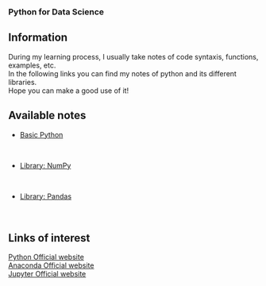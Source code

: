 ### Python for Data Science

## Information
During my learning process, I usually take notes of code syntaxis, functions, examples, etc.
<br>
In the following links you can find my notes of python and its different libraries.
<br>
Hope you can make a good use of it!

## Available notes
* [Basic Python](./projects/python/mainpython.md)
<br>

* [Library: NumPy](./projects/python/numpy/mainnumpy.md)
<br>

* [Library: Pandas](./projects/python/pandas/mainpandas.md)
<br><br><br>

## Links of interest
[Python Official website](https://www.python.org/)
<br>
[Anaconda Official website](https://www.anaconda.com/)
<br>
[Jupyter Official website](https://jupyter.org/)